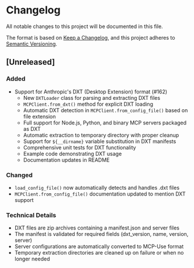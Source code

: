 # Changelog

All notable changes to this project will be documented in this file.

The format is based on [Keep a Changelog](https://keepachangelog.com/en/1.0.0/),
and this project adheres to [Semantic Versioning](https://semver.org/spec/v2.0.0.html).

## [Unreleased]

### Added
- Support for Anthropic's DXT (Desktop Extension) format (#162)
  - New `DXTLoader` class for parsing and extracting DXT files
  - `MCPClient.from_dxt()` method for explicit DXT loading
  - Automatic DXT detection in `MCPClient.from_config_file()` based on file extension
  - Full support for Node.js, Python, and binary MCP servers packaged as DXT
  - Automatic extraction to temporary directory with proper cleanup
  - Support for `${__dirname}` variable substitution in DXT manifests
  - Comprehensive unit tests for DXT functionality
  - Example code demonstrating DXT usage
  - Documentation updates in README

### Changed
- `load_config_file()` now automatically detects and handles .dxt files
- `MCPClient.from_config_file()` documentation updated to mention DXT support

### Technical Details
- DXT files are zip archives containing a manifest.json and server files
- The manifest is validated for required fields (dxt_version, name, version, server)
- Server configurations are automatically converted to MCP-Use format
- Temporary extraction directories are cleaned up on failure or when no longer needed
